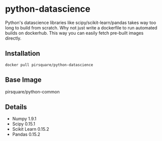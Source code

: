 # python-datascience
Python's datascience libraries like scipy/scikit-learn/pandas takes way too long to build from scratch. Why not just write a dockerfile to run automated builds on dockerhub. This way you can easily fetch pre-built images directly.

## Installation

    docker pull pirsquare/python-datascience


## Base Image
pirsquare/python-common


## Details
- Numpy 1.9.1
- Scipy 0.15.1
- Scikit Learn 0.15.2
- Pandas 0.15.2

